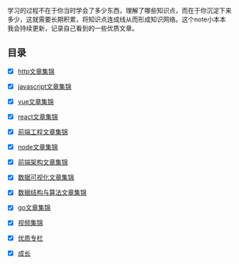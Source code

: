 学习的过程不在于你当时学会了多少东西，理解了哪些知识点，而在于你沉淀下来多少，这就需要长期积累，将知识点连成线从而形成知识网络。这个note小本本我会持续更新，记录自己看到的一些优质文章。

## 目录

- [x] [http文章集锦](https://github.com/SunShineKG/web-source/tree/master/http)

- [x] [javascript文章集锦](https://github.com/SunShineKG/web-source/tree/master/javascript)

- [x] [vue文章集锦](https://github.com/SunShineKG/web-source/tree/master/vue)

- [x] [react文章集锦](https://github.com/SunShineKG/web-source/tree/master/react)

- [x] [前端工程文章集锦](https://github.com/SunShineKG/web-source/tree/master/前端工程)

- [x] [node文章集锦](https://github.com/SunShineKG/web-source/tree/master/node)

- [x] [前端架构文章集锦](https://github.com/SunShineKG/web-source/tree/master/前端架构)

- [x] [数据可视化文章集锦](https://github.com/SunShineKG/web-source/tree/master/数据可视化)

- [x] [数据结构与算法文章集锦](https://github.com/SunShineKG/web-source/tree/master/数据结构与算法)

- [x] [go文章集锦](https://github.com/SunShineKG/web-source/tree/master/go)

- [x] [视频集锦](https://github.com/SunShineKG/web-source/tree/master/视频)

- [x] [优质专栏](https://github.com/SunShineKG/web-source/tree/master/优质专栏)

- [x] [成长](https://github.com/SunShineKG/web-source/tree/master/成长)
